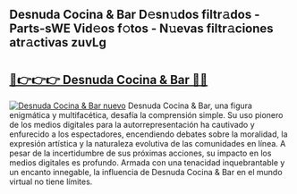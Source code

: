 ## Desnuda Cocina & Bar D𝚎sn𝚞dos filtr𝚊dos - Parts-sWE Vid𝚎os f𝚘tos - N𝚞evas filtr𝚊ciones atr𝚊ctivas zuvLg

# <h2><a href="http://mbaeei.tromn.icu/?c=Desnuda+Cocina+%26+Bar">🔗👉👉👉 Desnuda Cocina & Bar 🔗🔗</a></h2>

[![Desnuda Cocina & Bar nuevo](https://i.imgur.com/pEAQMta.gif)](http://mbaeei.tromn.icu/?c=Desnuda+Cocina+%26+Bar)
Desnuda Cocina & Bar, una figura enigmática y multifacética, desafía la comprensión simple. Su uso pionero de los medios digitales para la autorrepresentación ha cautivado y enfurecido a los espectadores, encendiendo debates sobre la moralidad, la expresión artística y la naturaleza evolutiva de las comunidades en línea. A pesar de la incertidumbre de sus próximas acciones, su impacto en los medios digitales es profundo. Armada con una tenacidad inquebrantable y un encanto innegable, la influencia de Desnuda Cocina & Bar en el mundo virtual no tiene límites.
